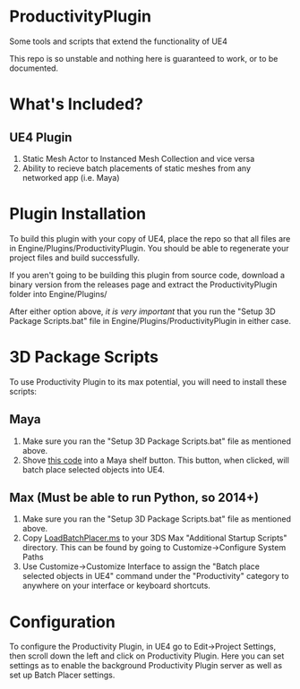 # ProductivityPlugin
Some tools and scripts that extend the functionality of UE4

This repo is so unstable and nothing here is guaranteed to work, or to be documented.

# What's Included?
## UE4 Plugin
1. Static Mesh Actor to Instanced Mesh Collection and vice versa
2. Ability to recieve batch placements of static meshes from any networked app (i.e. Maya)

# Plugin Installation
To build this plugin with your copy of UE4, place the repo so that all files are in Engine/Plugins/ProductivityPlugin. You should be able to regenerate your project files and build successfully.

If you aren't going to be building this plugin from source code, download a binary version from the releases page and extract the ProductivityPlugin folder into Engine/Plugins/

After either option above, *it is very important* that you run the "Setup 3D Package Scripts.bat" file in Engine/Plugins/ProductivityPlugin in either case.

# 3D Package Scripts
To use Productivity Plugin to its max potential, you will need to install these scripts:

## Maya
  1. Make sure you ran the "Setup 3D Package Scripts.bat" file as mentioned above.
  2. Shove [this code](Maya/BatchPlacerShelfButton.py) into a Maya shelf button. This button, when clicked, will batch place selected objects into UE4.
  
## Max (Must be able to run Python, so 2014+)
  1. Make sure you ran the "Setup 3D Package Scripts.bat" file as mentioned above.
  2. Copy [LoadBatchPlacer.ms](Max/LoadBatchPlacer.ms) to your 3DS Max "Additional Startup Scripts" directory. This can be found by going to Customize->Configure System Paths
  3. Use Customize->Customize Interface to assign the "Batch place selected objects in UE4" command under the "Productivity" category to anywhere on your interface or keyboard shortcuts.
  
# Configuration
To configure the Productivity Plugin, in UE4 go to Edit->Project Settings, then scroll down the left and click on Productivity Plugin. Here you can set settings as to enable the background Productivity Plugin server as well as set up Batch Placer settings.